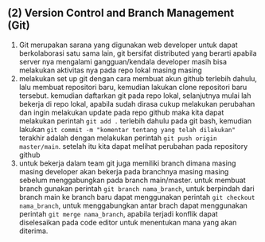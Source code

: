 ## (2) Version Control and Branch Management (Git)

1. Git merupakan sarana yang digunakan web developer untuk dapat berkolaborasi satu sama lain, git bersifat distributed yang berarti apabila server nya mengalami gangguan/kendala developer masih bisa melakukan aktivitas nya pada repo lokal masing masing
2. melakukan set up git dengan cara membuat akun github terlebih dahulu, lalu membuat repositori baru, kemudian lakukan clone repositori baru tersebut. kemudian daftarkan git pada repo lokal, selanjutnya mulai lah bekerja di repo lokal, apabila sudah dirasa cukup melakukan perubahan dan ingin melakukan update pada repo github maka kita dapat melakukan perintah `git add .` terlebih dahulu pada git bash, kemudian lakukan `git commit -m "komentar tentang yang telah dilakukan"` terakhir adalah dengan melakukan perintah `git push origin master/main`. setelah itu kita dapat melihat perubahan pada repository github
3. untuk bekerja dalam team git juga memiliki branch dimana masing masing developer akan bekerja pada branchnya masing masing sebelum menggabungkan pada branch main/master. untuk membuat branch gunakan perintah `git branch nama_branch`, untuk berpindah dari branch main ke branch baru dapat menggunakan perintah `git checkout nama_branch`, untuk menggabungkan antar brach dapat menggunakan perintah `git merge nama_branch`, apabila terjadi konflik dapat diselesaikan pada code editor untuk menentukan mana yang akan diterima.
